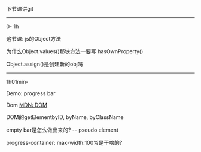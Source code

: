 下节课讲git

---
0- 1h

这节课: js的Object方法

为什么Object.values()那块方法一要写 hasOwnProperty()

Object.assign()是创建新的obj吗





---

1h01min-

Demo: progress bar

Dom [MDN: DOM](https://developer.mozilla.org/en-US/docs/Web/API/Document_Object_Model)

DOM的getElementbyID, byName, byClassName

empty bar是怎么做出来的? -- pseudo element

progress-container: max-width:100%是干啥的?


